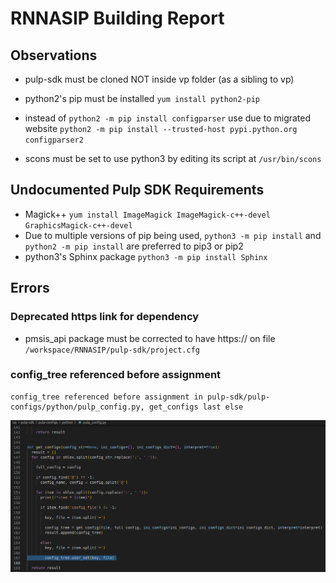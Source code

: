 # RNNASIP Building Report

## Observations

- pulp-sdk must be cloned NOT inside vp folder (as a sibling to vp)

- python2's pip must be installed `yum install python2-pip`
- instead of `python2 -m pip install configparser` use due to migrated website `python2 -m pip install --trusted-host pypi.python.org configparser2`
- scons must be set to use python3 by editing its script at `/usr/bin/scons`

## Undocumented Pulp SDK Requirements

- Magick++ `yum install ImageMagick ImageMagick-c++-devel GraphicsMagick-c++-devel`
- Due to multiple versions of pip being used, `python3 -m pip install` and `python2 -m pip install` are preferred to pip3 or pip2  
- python3's Sphinx package `python3 -m pip install Sphinx`

## Errors

### Deprecated https link for dependency

- pmsis_api package must be corrected to have https:// on file `/workspace/RNNASIP/pulp-sdk/project.cfg`

### config_tree referenced before assignment
```
config_tree referenced before assignment in pulp-sdk/pulp-configs/python/pulp_config.py, get_configs last else
```
![image](./images/config_tree_before_assignment.png)


